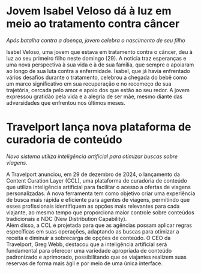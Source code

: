 # Jovem Isabel Veloso dá à luz em meio ao tratamento contra câncer
*Após batalha contra a doença, jovem celebra o nascimento de seu filho*

Isabel Veloso, uma jovem que estava em tratamento contra o câncer, deu à luz ao seu primeiro filho neste domingo (29). A notícia traz esperanças e uma nova perspectiva à sua vida e à de sua família, que sempre o apoiaram ao longo de sua luta contra a enfermidade. Isabel, que já havia enfrentado vários desafios durante o tratamento, celebrou a chegada do bebê como um marco significativo em sua recuperação e no recomeço de sua trajetória, cercada pelo amor e apoio dos que estão ao seu redor. A jovem expressou gratidão pela vida e a alegria de ser mãe, mesmo diante das adversidades que enfrentou nos últimos meses.

# Travelport lança nova plataforma de curadoria de conteúdo
*Novo sistema utiliza inteligência artificial para otimizar buscas sobre viagens.*

A Travelport anunciou, em 29 de dezembro de 2024, o lançamento da Content Curation Layer (CCL), uma plataforma de curadoria de conteúdo que utiliza inteligência artificial para facilitar o acesso a ofertas de viagens personalizadas. A nova ferramenta tem como objetivo criar uma experiência de busca mais rápida e eficiente para agentes de viagens, permitindo que esses profissionais identifiquem as opções mais relevantes para cada viajante, ao mesmo tempo que proporciona maior controle sobre conteúdos tradicionais e NDC (New Distribution Capability).  
Além disso, a CCL é projetada para que as agências possam aplicar regras específicas em suas operações, adaptando as buscas para otimizar a receita e diminuir a sobrecarga de opções de conteúdo. O CEO da Travelport, Greg Webb, destacou que a inteligência artificial será fundamental para oferecer uma variedade apropriada de conteúdo padronizado e aprimorado, possibilitando que os viajantes realizem suas reservas de forma mais ágil e por meio de uma única interface.

